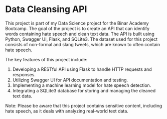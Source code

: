 # Data Cleansing API

This project is part of my Data Science project for the Binar Academy Bootcamp. The goal of the project is to create an API that can identify words containing hate speech and clean text data. The API is built using Python, Swagger UI, Flask, and SQLite3. The dataset used for this project consists of non-formal and slang tweets, which are known to often contain hate speech. 

The key features of this project include:

1. Developing a RESTful API using Flask to handle HTTP requests and responses.
2. Utilizing Swagger UI for API documentation and testing.
3. Implementing a machine learning model for hate speech detection.
4. Integrating a SQLite3 database for storing and managing the cleaned text data.

Note: Please be aware that this project contains sensitive content, including hate speech, as it deals with analyzing real-world text data.
